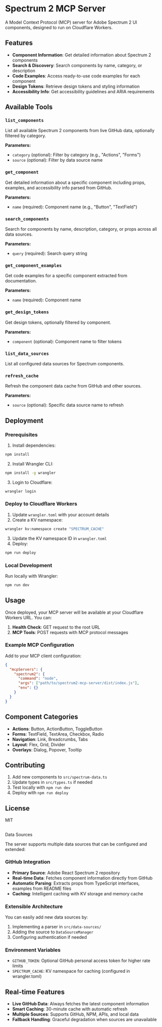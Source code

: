 # Spectrum 2 MCP Server

A Model Context Protocol (MCP) server for Adobe Spectrum 2 UI components, designed to run on Cloudflare Workers.

## Features

- **Component Information**: Get detailed information about Spectrum 2 components
- **Search & Discovery**: Search components by name, category, or description
- **Code Examples**: Access ready-to-use code examples for each component
- **Design Tokens**: Retrieve design tokens and styling information
- **Accessibility Info**: Get accessibility guidelines and ARIA requirements

## Available Tools

### `list_components`
List all available Spectrum 2 components from live GitHub data, optionally filtered by category.

**Parameters:**
- `category` (optional): Filter by category (e.g., "Actions", "Forms")
- `source` (optional): Filter by data source name

### `get_component`
Get detailed information about a specific component including props, examples, and accessibility info parsed from GitHub.

**Parameters:**
- `name` (required): Component name (e.g., "Button", "TextField")

### `search_components`
Search for components by name, description, category, or props across all data sources.

**Parameters:**
- `query` (required): Search query string

### `get_component_examples`
Get code examples for a specific component extracted from documentation.

**Parameters:**
- `name` (required): Component name

### `get_design_tokens`
Get design tokens, optionally filtered by component.

**Parameters:**
- `component` (optional): Component name to filter tokens

### `list_data_sources`
List all configured data sources for Spectrum components.

### `refresh_cache`
Refresh the component data cache from GitHub and other sources.

**Parameters:**
- `source` (optional): Specific data source name to refresh

## Deployment

### Prerequisites

1. Install dependencies:
```bash
npm install
```

2. Install Wrangler CLI:
```bash
npm install -g wrangler
```

3. Login to Cloudflare:
```bash
wrangler login
```

### Deploy to Cloudflare Workers

1. Update `wrangler.toml` with your account details
2. Create a KV namespace:
```bash
wrangler kv:namespace create "SPECTRUM_CACHE"
```
3. Update the KV namespace ID in `wrangler.toml`
4. Deploy:
```bash
npm run deploy
```

### Local Development

Run locally with Wrangler:
```bash
npm run dev
```

## Usage

Once deployed, your MCP server will be available at your Cloudflare Workers URL. You can:

1. **Health Check**: GET request to the root URL
2. **MCP Tools**: POST requests with MCP protocol messages

### Example MCP Configuration

Add to your MCP client configuration:

```json
{
  "mcpServers": {
    "spectrum2": {
      "command": "node",
      "args": ["path/to/spectrum2-mcp-server/dist/index.js"],
      "env": {}
    }
  }
}
```

## Component Categories

- **Actions**: Button, ActionButton, ToggleButton
- **Forms**: TextField, TextArea, Checkbox, Radio
- **Navigation**: Link, Breadcrumbs, Tabs
- **Layout**: Flex, Grid, Divider
- **Overlays**: Dialog, Popover, Tooltip

## Contributing

1. Add new components to `src/spectrum-data.ts`
2. Update types in `src/types.ts` if needed
3. Test locally with `npm run dev`
4. Deploy with `npm run deploy`

## License

MIT
## 
Data Sources

The server supports multiple data sources that can be configured and extended:

### GitHub Integration
- **Primary Source**: Adobe React Spectrum 2 repository
- **Real-time Data**: Fetches component information directly from GitHub
- **Automatic Parsing**: Extracts props from TypeScript interfaces, examples from README files
- **Caching**: Intelligent caching with KV storage and memory cache

### Extensible Architecture
You can easily add new data sources by:

1. Implementing a parser in `src/data-sources/`
2. Adding the source to `DataSourceManager`
3. Configuring authentication if needed

### Environment Variables
- `GITHUB_TOKEN`: Optional GitHub personal access token for higher rate limits
- `SPECTRUM_CACHE`: KV namespace for caching (configured in wrangler.toml)

## Real-time Features

- **Live GitHub Data**: Always fetches the latest component information
- **Smart Caching**: 30-minute cache with automatic refresh
- **Multiple Sources**: Supports GitHub, NPM, APIs, and local data
- **Fallback Handling**: Graceful degradation when sources are unavailable